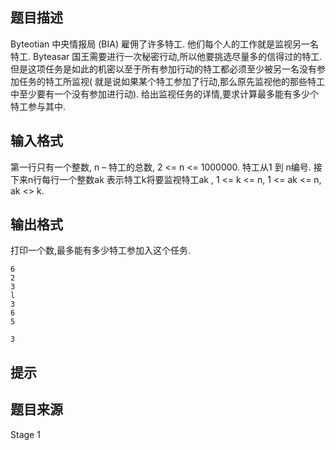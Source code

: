 


## 题目描述
Byteotian 中央情报局 (BIA) 雇佣了许多特工. 他们每个人的工作就是监视另一名特工. 
Byteasar 国王需要进行一次秘密行动,所以他要挑选尽量多的信得过的特工. 但是这项任务是如此的机密以至于所有参加行动的特工都必须至少被另一名没有参加任务的特工所监视( 就是说如果某个特工参加了行动,那么原先监视他的那些特工中至少要有一个没有参加进行动). 给出监视任务的详情,要求计算最多能有多少个特工参与其中.
## 输入格式
第一行只有一个整数, n – 特工的总数, 2 <= n <= 1000000. 特工从1 到 n编号. 接下来n行每行一个整数ak 表示特工k将要监视特工ak , 1 <= k <= n, 1 <= ak <= n, ak <> k. 
## 输出格式
打印一个数,最多能有多少特工参加入这个任务.

```input1
6
2
3
l
3
6
5

```

```output1
3
```

## 提示
## 题目来源
Stage 1


